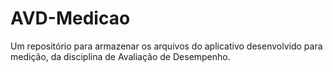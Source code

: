 # AVD-Medicao
Um repositório para armazenar os arquivos do aplicativo desenvolvido para medição, da disciplina de Avaliação de Desempenho.
